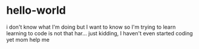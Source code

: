 # hello-world
i don't know what I'm doing
but I want to know
so I'm trying to learn
learning to code is not that har... just kidding, I haven't even started coding yet
mom help me
